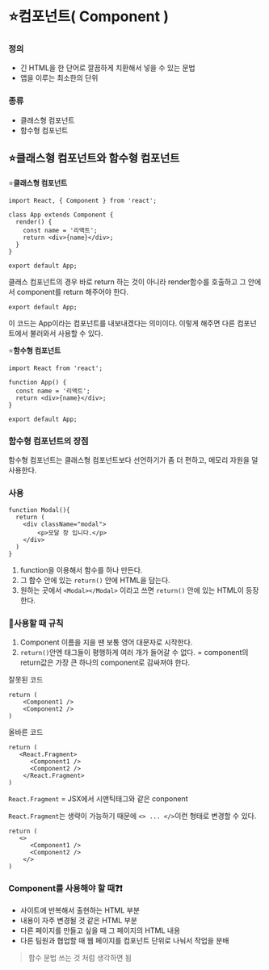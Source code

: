 # ⭐컴포넌트( Component )

### 정의
- 긴 HTML을 한 단어로 깔끔하게 치환해서 넣을 수 있는 문법
- 앱을 이루는 최소한의 단위

### 종류
- 클래스형 컴포넌트
- 함수형 컴포넌트

## ⭐클래스형 컴포넌트와 함수형 컴포넌트

⭐**클래스형 컴포넌트**
```JSX
import React, { Component } from 'react';

class App extends Component {
  render() {
    const name = '리액트';
    return <div>{name}</div>;
  }
}

export default App;
```
클래스 컴포넌트의 경우 바로 return 하는 것이 아니라  render함수를 호출하고 그 안에서 component를 return 해주어야 한다.


``` JSX
export default App;
```
이 코드는 App이라는 컴포넌트를 내보내겠다는 의미이다. 이렇게 해주면 다른 컴포넌트에서 불러와서 사용할 수 있다.

⭐**함수형 컴포넌트**
```JSX
import React from 'react';

function App() {
  const name = '리액트';
  return <div>{name}</div>;
}

export default App;
```



### 함수형 컴포넌트의 장점
함수형 컴포넌트는 클래스형 컴포넌트보다 선언하기가 좀 더 편하고, 메모리 자원을 덜 사용한다.

### 사용

``` JSX
function Modal(){
  return (
    <div className="modal">
        <p>모달 창 입니다.</p>
    </div>
  )
}
```

1. function을 이용해서 함수를 하나 만든다.
2. 그 함수 안에 있는 `return()` 안에 HTML을 담는다.
3. 원하는 곳에서 `<Modal></Modal>` 이라고 쓰면 `return()` 안에 있는 HTML이 등장한다.


### 🚨사용할 때 규칙
1. Component 이름을 지을 땐 보통 영어 대문자로 시작한다.
2. `return()`안엔 태그들이 평행하게 여러 개가 들어갈 수 없다. = 
component의 return값은 가장 큰 하나의 component로 감싸져야 한다. 

잘못된 코드
```JSX 
return (
    <Component1 />
    <Component2 />
)
```
올바른 코드
```JSX 
return (
   <React.Fragment>
      <Component1 />
      <Component2 />
    </React.Fragment>
)
```

`React.Fragment` = JSX에서 시맨틱태그와 같은 conponent   

`React.Fragment`는 생략이 가능하기 때문에 `<> ... </>`이런 형태로 변경할 수 있다.

```JSX 
return (
   <>
      <Component1 />
      <Component2 />
    </>
)
```

### Component를 사용해야 할 때❓❗
- 사이트에 반복해서 출현하는 HTML 부분
- 내용이 자주 변경될 것 같은 HTML 부분
- 다른 페이지를 만들고 싶을 때 그 페이지의 HTML 내용
- 다른 팀원과 협업할 때 웹 페이지를 컴포넌트 단위로 나눠서 작업을 분배
> 함수 문법 쓰는 것 처럼 생각하면 됨


